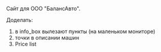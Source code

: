 Сайт для ООО "БалансАвто".

Доделать:
1) в info_box вылезают пункты (на маленьком мониторе)
2) точки в описании машин
3) Price list
